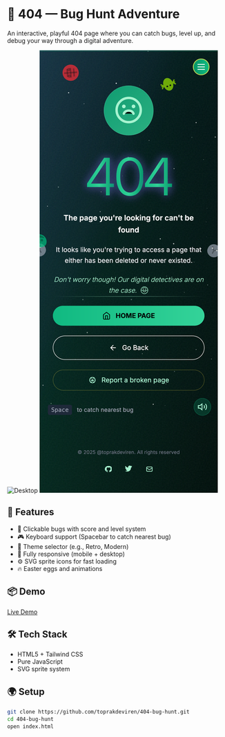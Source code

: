 # 🐞 404 — Bug Hunt Adventure

An interactive, playful 404 page where you can catch bugs, level up, and debug your way through a digital adventure.

![Desktop](preview-desktop.png)
![Mobile](preview-mobile.png)

## 🚀 Features

- 🐞 Clickable bugs with score and level system
- 🎮 Keyboard support (Spacebar to catch nearest bug)
- 🎨 Theme selector (e.g., Retro, Modern)
- 📱 Fully responsive (mobile + desktop)
- ⚙️ SVG sprite icons for fast loading
- 🔥 Easter eggs and animations

## 📦 Demo

[Live Demo](https://toprakdeviren.github.io/404-bug-hunt/)

## 🛠 Tech Stack

- HTML5 + Tailwind CSS
- Pure JavaScript
- SVG sprite system

## 🌍 Setup

```bash
git clone https://github.com/toprakdeviren/404-bug-hunt.git
cd 404-bug-hunt
open index.html